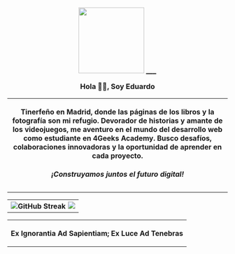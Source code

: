 <h3 align="center">
<img  src="https://i.giphy.com/media/CrFLL3CnRpw5ddlBMm/giphy.webp"  width="150" />
___

 Hola 🧟‍♂️, Soy Eduardo</h3>

<table align='center'>
<tr>
<th align='center'>
<p  align="center" style="max-width: 330 px">Tinerfeño en Madrid, donde las páginas de los libros y la fotografía son mi refugio. Devorador de historias y amante de los videojuegos, me aventuro en el mundo del desarrollo web como estudiante en 4Geeks Academy.
Busco desafíos, colaboraciones innovadoras y la oportunidad de aprender en cada proyecto.</p>

<h5  align="center">¡Construyamos juntos el futuro digital!</h5>
</th>
</tr>  
</table>  


<table align='center'>
<tr>
<th align='center'>
<img align="left" src="https://github-readme-streak-stats.herokuapp.com?user=EduardoHernandezGuzman&theme=transparent&hide_border=true&locale=es&date_format=j%20M%5B%20Y%5D&card_width=400" alt="GitHub Streak" />

<img align="right" src="https://github-readme-stats.vercel.app/api/top-langs/?username=EduardoHernandezGuzman&exclude_repo=github-readme-stats,anuraghazra.github.io" />
</th>
</tr>  
</table>  

<table align='center'>
<tr>
<th align='center'>
<p>Ex Ignorantia Ad Sapientiam; Ex Luce Ad Tenebras</p>
</th>
</tr>  
</table>  


